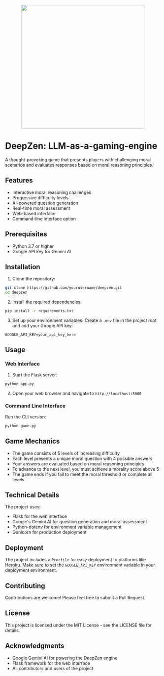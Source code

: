 <p align ="center">
<img width=400 src = "https://royal-hygienic-522.notion.site/image/attachment%3Abfef59e2-82de-456f-b505-bf2288f7658b%3Aimage-removebg-preview.png?table=block&id=1fa81b6a-6bbe-8058-8ab1-de4a0745cd9e&spaceId=f1bf59bf-2c3f-4b4d-a5f9-109d041ef45a&width=870&userId=&cache=v2">
</p>


# DeepZen: LLM-as-a-gaming-engine

A thought-provoking game that presents players with challenging moral scenarios and evaluates responses based on moral reasoning principles.

## Features

- Interactive moral reasoning challenges
- Progressive difficulty levels
- AI-powered question generation
- Real-time moral assessment
- Web-based interface
- Command-line interface option

## Prerequisites

- Python 3.7 or higher
- Google API key for Gemini AI

## Installation

1. Clone the repository:
```bash
git clone https://github.com/yourusername/deepzen.git
cd deepzen
```

2. Install the required dependencies:
```bash
pip install -r requirements.txt
```

3. Set up your environment variables:
Create a `.env` file in the project root and add your Google API key:
```
GOOGLE_API_KEY=your_api_key_here
```

## Usage

### Web Interface

1. Start the Flask server:
```bash
python app.py
```

2. Open your web browser and navigate to `http://localhost:5000`

### Command Line Interface

Run the CLI version:
```bash
python game.py
```

## Game Mechanics

- The game consists of 5 levels of increasing difficulty
- Each level presents a unique moral question with 4 possible answers
- Your answers are evaluated based on moral reasoning principles
- To advance to the next level, you must achieve a morality score above 5
- The game ends if you fail to meet the moral threshold or complete all levels

## Technical Details

The project uses:
- Flask for the web interface
- Google's Gemini AI for question generation and moral assessment
- Python-dotenv for environment variable management
- Gunicorn for production deployment

## Deployment

The project includes a `Procfile` for easy deployment to platforms like Heroku. Make sure to set the `GOOGLE_API_KEY` environment variable in your deployment environment.

## Contributing

Contributions are welcome! Please feel free to submit a Pull Request.

## License

This project is licensed under the MIT License - see the LICENSE file for details.

## Acknowledgments

- Google Gemini AI for powering the DeepZen engine
- Flask framework for the web interface
- All contributors and users of the project 